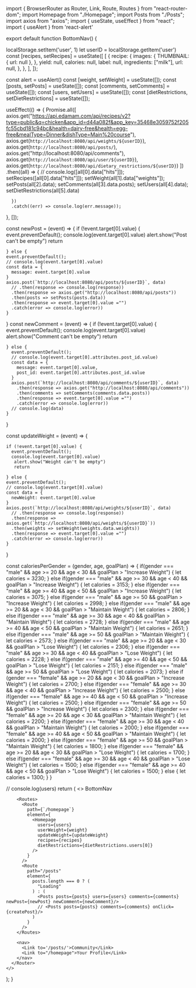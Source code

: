 import { BrowserRouter as Router, Link, Route, Routes } from "react-router-dom";
import Homepage from "./Homepage";
import Posts from "./Posts";
import axios from "axios";
import { useState, useEffect } from "react";
import { useAlert } from 'react-alert'

export default function BottomNav() {

  localStorage.setItem('user', 1)
  let userID = localStorage.getItem('user')
  const [recipes, setRecipes] = useState([
    [
      {
        recipe: {
          images: {
            THUMBNAIL: { url: null },
          },
          yield: null,
          calories: null,
          label: null,
          ingredients: ["milk"],
          url: null,
        },
      },
    ],
  ]);

  const alert = useAlert()
  const [weight, setWeight] = useState([]);
  const [posts, setPosts] = useState([]);
  const [comments, setComments] = useState([]);
  const [users, setUsers] = useState([]);
  const [dietRestrictions, setDietRestrictions] = useState([]);

  useEffect(() => {
    Promise.all([
      axios.get("https://api.edamam.com/api/recipes/v2?type=public&q=chicken&app_id=d44a082f&app_key=35468e3059752f205fc55cbd181c94bc&health=dairy-free&health=egg-free&mealType=Dinner&dishType=Main%20course"),
      axios.get(`http://localhost:8080/api/weights/${userID}`),
      axios.get(`http://localhost:8080/api/posts/`),
      axios.get("http://localhost:8080/api/comments"),
      axios.get(`http://localhost:8080/api/user/${userID}`),
      axios.get(`http://localhost:8080/api/dietary_restrictions/${userID}`)
    ])
      .then((all) => {
        // console.log([all[0].data["hits"]]);
        setRecipes([all[0].data["hits"]]);
        setWeight(all[1].data["weights"]);
        setPosts(all[2].data);
        setComments(all[3].data.posts);
        setUsers(all[4].data);
        setDietRestrictions(all[5].data)

      })
      .catch((err) => console.log(err.message));
  }, []);

  const newPost = (event) => {
    if (!event.target[0].value) {
      event.preventDefault();
      console.log(event.target[0].value)
       alert.show("Post can't be empty")
       return

    } else {
    event.preventDefault();
    // console.log(event.target[0].value)
    const data = {
      message: event.target[0].value
    }
    axios.post(`http://localhost:8080/api/posts/${userID}`, data)
      // .then(response => console.log(response))
      .then(response => axios.get("http://localhost:8080/api/posts"))
      .then(posts => setPosts(posts.data))
      .then(response => event.target[0].value ="") 
      .catch(error => console.log(error))
    }
  }
  const newComment = (event) => {
    if (!event.target[0].value) {
      event.preventDefault();
      console.log(event.target[0].value)
       alert.show("Comment can't be empty")
       return

    } else {
      event.preventDefault();
      // console.log(event.target[0].attributes.post_id.value)
      const data = {
        message: event.target[0].value,
        post_id: event.target[0].attributes.post_id.value
      }
      axios.post(`http://localhost:8080/api/comments/${userID}`, data)
        .then(response => axios.get("http://localhost:8080/api/comments"))
        .then(comments => setComments(comments.data.posts))
        .then(response => event.target[0].value ="") 
        .catch(error => console.log(error))
      // console.log(data)
    }
  }

  const updateWeight = (event) => {

    if (!event.target[0].value) {
      event.preventDefault();
      console.log(event.target[0].value)
       alert.show("Weight can't be empty")
       return

    } else {
    event.preventDefault();
    // console.log(event.target[0].value)
    const data = {
      newWeight: event.target[0].value
    }
    axios.post(`http://localhost:8080/api/weights/${userID}`, data)
      // .then(response => console.log(response))
      .then(response => axios.get(`http://localhost:8080/api/weights/${userID}`))
      .then(weights => setWeight(weights.data.weights))
      .then(response => event.target[0].value ="") 
      .catch(error => console.log(error))
    }
  }

  const caloriesPerGender = (gender, age, goalPlan) => {
    if(gender === "male" && age >= 20 && age < 30 && goalPlan > "Increase Weight") {
      let calories = 3230;
    } else if(gender === "male" && age >= 30 && age < 40 && goalPlan > "Increase Weight") {
      let calories = 3153;
    } else if(gender === "male" && age >= 40 && age < 50 && goalPlan > "Increase Weight") {
      let calories = 3075;
    } else if(gender === "male" && age >= 50 && goalPlan > "Increase Weight") {
      let calories = 2998;
    } else if(gender === "male" && age >= 20 && age < 30 && goalPlan > "Maintain Weight") {
      let calories = 2806;
    } else if(gender === "male" && age >= 30 && age < 40 && goalPlan > "Maintain Weight") {
      let calories = 2728;
    } else if(gender === "male" && age >= 40 && age < 50 && goalPlan > "Maintain Weight") {
      let calories = 2651;
    } else if(gender === "male" && age >= 50 && goalPlan > "Maintain Weight") {
      let calories = 2573;
    } else if(gender === "male" && age >= 20 && age < 30 && goalPlan > "Lose Weight") {
      let calories = 2306;
    } else if(gender === "male" && age >= 30 && age < 40 && goalPlan > "Lose Weight") {
      let calories = 2228;
    } else if(gender === "male" && age >= 40 && age < 50 && goalPlan > "Lose Weight") {
      let calories = 2151;
    } else if(gender === "male" && age >= 50 && goalPlan > "Lose Weight") {
      let calories = 2073;
    } else if (gender === "female" && age >= 20 && age < 30 && goalPlan > "Increase Weight") {
      let calories = 2700;
    } else if(gender === "female" && age >= 30 && age < 40 && goalPlan > "Increase Weight") {
      let calories = 2500;
    } else if(gender === "female" && age >= 40 && age < 50 && goalPlan > "Increase Weight") {
      let calories = 2500;
    } else if(gender === "female" && age >= 50 && goalPlan > "Increase Weight") {
      let calories = 2300;
    } else if(gender === "female" && age >= 20 && age < 30 && goalPlan > "Maintain Weight") {
      let calories = 2200;
    } else if(gender === "female" && age >= 30 && age < 40 && goalPlan > "Maintain Weight") {
      let calories = 2000;
    } else if(gender === "female" && age >= 40 && age < 50 && goalPlan > "Maintain Weight") {
      let calories = 2000;
    } else if(gender === "female" && age >= 50 && goalPlan > "Maintain Weight") {
      let calories = 1800;
    } else if(gender === "female" && age >= 20 && age < 30 && goalPlan > "Lose Weight") {
      let calories = 1700;
    } else if(gender === "female" && age >= 30 && age < 40 && goalPlan > "Lose Weight") {
      let calories = 1500;
    } else if(gender === "female" && age >= 40 && age < 50 && goalPlan > "Lose Weight") {
      let calories = 1500;
    } else {
      let calories = 1300;
    }
  }

  // console.log(users)
  return (
    <>
      BottomNav
      <Router>
        

        <Routes>
          <Route
            path={`/homepage`}
            element={
              <Homepage
                users={users}
                userWeight={weight}
                updateWeight={updateWeight}
                recipes={recipes}
                dietRestrictions={dietRestrictions.users[0]}
              />
            }
          />
          <Route
            path="/posts"
            element={
              posts.length === 0 ? (
                "Loading"
              ) : (
                <Posts posts={posts} users={users} comments={comments} newPost={newPost} newComment={newComment}/>
                // <Posts posts={posts} comments={comments} onClick={createPost}/>
              )
            }
          />
        </Routes>

        <nav>
          <Link to='/posts/'>Community</Link>
          <Link to="/homepage">Your Profile</Link>
        </nav>
      </Router>
    </>
  );
}
